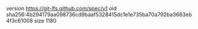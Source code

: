 version https://git-lfs.github.com/spec/v1
oid sha256:4b294179aa098736cd9baaf5328415dc1e1e735ba70a792ba3663eb4f3c61008
size 1180
